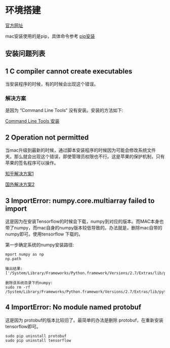 # 环境搭建
[官方网址](https://www.tensorflow.org/)

mac安装使用的是pip，具体命令参考 [pip安装](https://www.tensorflow.org/versions/r0.8/get_started/os_setup.html#pip-installation)

## 安装问题列表

## 1 C compiler cannot create executables
当安装程序的时候，有的时候会出现这个错误。
### 解决方案
是因为 “Command Line Tools“ 没有安装。安装的方法如下:

[Command Line Tools 安装](http://www.07net01.com/2015/07/879465.html)

## 2 Operation not permitted
当mac升级到最新的时候，通过脚本安装程序的时候因为可能会修改系统文件夹。那么就会出现这个错误，即使管理员权限也不行。这是苹果的保护机制，只有苹果的签名程序可以操作。

[知乎解决方案1](https://www.zhihu.com/question/36108835/answer/65969780)

[国外解决方案2](https://www.quora.com/How-do-I-turn-off-the-rootless-in-OS-X-El-Capitan-10-11)

## 3 ImportError: numpy.core.multiarray failed to import
这是因为在安装Tensorflow的时候会下载，numpy到对应的版本。而MAC本身也带了numpy，而mac自身的numpy版本较低导致的。办法就是，删除mac自带的numpy即可。使用tensorflow 下载的。

第一步确定系统的numpy安装路径:

```
mport numpy as np
np.path

输出结果:
['/System/Library/Frameworks/Python.framework/Versions/2.7/Extras/lib/python/numpy']

删除该系统目录下的numpy:
sudo rm -rf /System/Library/Frameworks/Python.framework/Versions/2.7/Extras/lib/python/numpy
```

## 4 ImportError: No module named protobuf

这是因为 protobuf的版本比较旧了。最简单的办法是删除 protobuf，在重新安装 tensorflow即可。

```
sudo pip uninstall protobuf
sudo pip uninstall tensorflow
```


